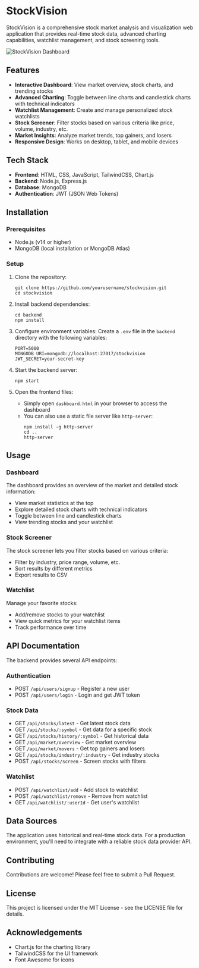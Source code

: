 # StockVision

StockVision is a comprehensive stock market analysis and visualization web application that provides real-time stock data, advanced charting capabilities, watchlist management, and stock screening tools.

![StockVision Dashboard](https://via.placeholder.com/800x400?text=StockVision+Dashboard)

## Features

- **Interactive Dashboard**: View market overview, stock charts, and trending stocks
- **Advanced Charting**: Toggle between line charts and candlestick charts with technical indicators
- **Watchlist Management**: Create and manage personalized stock watchlists
- **Stock Screener**: Filter stocks based on various criteria like price, volume, industry, etc.
- **Market Insights**: Analyze market trends, top gainers, and losers
- **Responsive Design**: Works on desktop, tablet, and mobile devices

## Tech Stack

- **Frontend**: HTML, CSS, JavaScript, TailwindCSS, Chart.js
- **Backend**: Node.js, Express.js
- **Database**: MongoDB
- **Authentication**: JWT (JSON Web Tokens)

## Installation

### Prerequisites

- Node.js (v14 or higher)
- MongoDB (local installation or MongoDB Atlas)

### Setup

1. Clone the repository:
   ```
   git clone https://github.com/yourusername/stockvision.git
   cd stockvision
   ```

2. Install backend dependencies:
   ```
   cd backend
   npm install
   ```

3. Configure environment variables:
   Create a `.env` file in the `backend` directory with the following variables:
   ```
   PORT=5000
   MONGODB_URI=mongodb://localhost:27017/stockvision
   JWT_SECRET=your-secret-key
   ```

4. Start the backend server:
   ```
   npm start
   ```

5. Open the frontend files:
   - Simply open `dashboard.html` in your browser to access the dashboard
   - You can also use a static file server like `http-server`:
     ```
     npm install -g http-server
     cd ..
     http-server
     ```

## Usage

### Dashboard

The dashboard provides an overview of the market and detailed stock information:
- View market statistics at the top
- Explore detailed stock charts with technical indicators
- Toggle between line and candlestick charts
- View trending stocks and your watchlist

### Stock Screener

The stock screener lets you filter stocks based on various criteria:
- Filter by industry, price range, volume, etc.
- Sort results by different metrics
- Export results to CSV

### Watchlist

Manage your favorite stocks:
- Add/remove stocks to your watchlist
- View quick metrics for your watchlist items
- Track performance over time

## API Documentation

The backend provides several API endpoints:

### Authentication
- POST `/api/users/signup` - Register a new user
- POST `/api/users/login` - Login and get JWT token

### Stock Data
- GET `/api/stocks/latest` - Get latest stock data
- GET `/api/stocks/:symbol` - Get data for a specific stock
- GET `/api/stocks/history/:symbol` - Get historical data
- GET `/api/market/overview` - Get market overview
- GET `/api/market/movers` - Get top gainers and losers
- GET `/api/stocks/industry/:industry` - Get industry stocks
- POST `/api/stocks/screen` - Screen stocks with filters

### Watchlist
- POST `/api/watchlist/add` - Add stock to watchlist
- POST `/api/watchlist/remove` - Remove from watchlist
- GET `/api/watchlist/:userId` - Get user's watchlist

## Data Sources

The application uses historical and real-time stock data. For a production environment, you'll need to integrate with a reliable stock data provider API.

## Contributing

Contributions are welcome! Please feel free to submit a Pull Request.

## License

This project is licensed under the MIT License - see the LICENSE file for details.

## Acknowledgements

- Chart.js for the charting library
- TailwindCSS for the UI framework
- Font Awesome for icons 